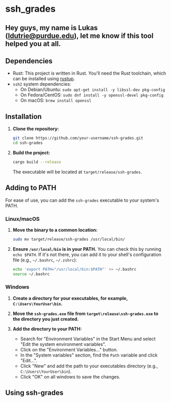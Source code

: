 # ssh_grades
## Hey guys, my name is Lukas (ldutrie@purdue.edu), let me know if this tool helped you at all. 

## Dependencies

- Rust: This project is written in Rust. You'll need the Rust toolchain, which can be installed using [rustup](https://rustup.rs/).
- `ssh2` system dependencies:
    - On Debian/Ubuntu: `sudo apt-get install -y libssl-dev pkg-config`
    - On Fedora/CentOS: `sudo dnf install -y openssl-devel pkg-config`
    - On macOS: `brew install openssl`

## Installation

1. **Clone the repository:**
   ```bash
   git clone https://github.com/your-username/ssh-grades.git
   cd ssh-grades
   ```

2. **Build the project:**
   ```bash
   cargo build --release
   ```
   The executable will be located at `target/release/ssh-grades`.

## Adding to PATH

For ease of use, you can add the `ssh-grades` executable to your system's PATH.

### Linux/macOS

1. **Move the binary to a common location:**
   ```bash
   sudo mv target/release/ssh-grades /usr/local/bin/
   ```

2. **Ensure `/usr/local/bin` is in your PATH.** You can check this by running `echo $PATH`. If it's not there, you can add it to your shell's configuration file (e.g., `~/.bashrc`, `~/.zshrc`):
   ```bash
   echo 'export PATH="/usr/local/bin:$PATH"' >> ~/.bashrc
   source ~/.bashrc
   ```

### Windows

1. **Create a directory for your executables, for example, `C:\Users\YourUser\bin`.**

2. **Move the `ssh-grades.exe` file from `target\release\ssh-grades.exe` to the directory you just created.**

3. **Add the directory to your PATH:**
   - Search for "Environment Variables" in the Start Menu and select "Edit the system environment variables".
   - Click on the "Environment Variables..." button.
   - In the "System variables" section, find the `Path` variable and click "Edit...".
   - Click "New" and add the path to your executables directory (e.g., `C:\Users\YourUser\bin`).
   - Click "OK" on all windows to save the changes.

## Using ssh-grades

